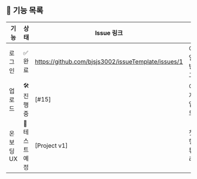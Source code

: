 ## 🧩 기능 목록

| 기능 | 상태 | Issue 링크 | 설명 |
|------|------|------------|------|
| 로그인 | ✅ 완료 | https://github.com/bjsjs3002/issueTemplate/issues/1 | 이메일 기반 로그인 |
| 업로드 | 🛠 진행중 | [#15] | 이미지/3D 업로드 |
| 온보딩 UX | 🧪 테스트 예정 | [Project v1]| 첫 실행 시 튜토리얼 |
